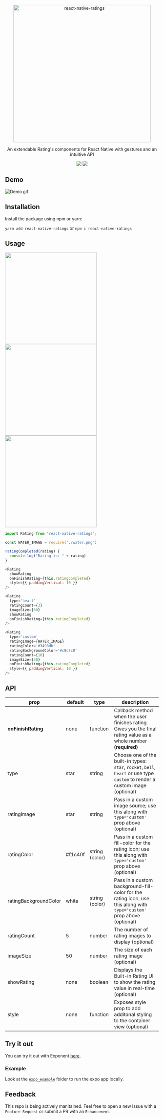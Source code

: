 <p align="center">
  <a href="https://github.com/Monte9/react-native-ratings">
    <img alt="react-native-ratings" src="http://i.imgur.com/x0dKMHW.png" width="450">
  </a>
</p>

<p align="center">
  An extendable Rating's components for React Native with gestures and an intuitive API
</p>

<p align="center">
  <a href="https://www.npmjs.com/package/react-native-ratings"><img src="https://img.shields.io/npm/v/react-native-ratings.svg?style=flat-square"></a>
  <a href="https://www.npmjs.com/package/react-native-ratings"><img src="https://img.shields.io/npm/dm/react-native-ratings.svg?style=flat-square"></a>
</p>

## Demo

![Demo gif](./react-native-ratings.gif)

## Installation

Install the package using npm or yarn:

```yarn add react-native-ratings``` or  ```npm i react-native-ratings```

## Usage

<img src="http://i.imgur.com/lLdzWnJ.png" width=300 />
<img src="http://i.imgur.com/9uSgLoU.png" width=300 />
<img src="http://i.imgur.com/nUs3SRM.png" width=300 />

``` js
import Rating from 'react-native-ratings';

const WATER_IMAGE = require('./water.png')

ratingCompleted(rating) {
  console.log("Rating is: " + rating)
}

<Rating
  showRating
  onFinishRating={this.ratingCompleted}
  style={{ paddingVertical: 10 }}
/>

<Rating
  type='heart'
  ratingCount={3}
  imageSize={60}
  showRating
  onFinishRating={this.ratingCompleted}
/>

<Rating
  type='custom'
  ratingImage={WATER_IMAGE}
  ratingColor='#3498db'
  ratingBackgroundColor='#c8c7c8'
  ratingCount={10}
  imageSize={30}
  onFinishRating={this.ratingCompleted}
  style={{ paddingVertical: 10 }}
/>
```


## API

| prop | default | type | description |
| ---- | ---- | ----| ---- |
| **onFinishRating** | none | function | Callback method when the user finishes rating. Gives you the final rating value as a whole number **(required)** |
| type | star | string | Choose one of the built-in types: `star`, `rocket`, `bell`, `heart` or use type `custom` to render a custom image (optional) |
| ratingImage | star | string | Pass in a custom image source; use this along with `type='custom'` prop above (optional) |
| ratingColor | #f1c40f | string (color) | Pass in a custom fill-color for the rating icon; use this along with `type='custom'` prop above (optional) |
| ratingBackgroundColor | white | string (color) | Pass in a custom background-fill-color for the rating icon; use this along with `type='custom'` prop above (optional) |
| ratingCount | 5 | number | The number of rating images to display (optional) |
| imageSize | 50 | number | The size of each rating image (optional) |
| showRating | none | boolean | Displays the Built-in Rating UI to show the rating value in real-time (optional) |
| style | none | function | Exposes style prop to add additonal styling to the container view (optional) |


## Try it out

You can try it out with Exponent [here](https://exp.host/@monte9/react-native-star-rating).

### Example

Look at the [`expo_example`](https://github.com/Monte9/react-native-ratings/tree/master/expo_example) folder to run the expo app locally.

## Feedback

This repo is being actively manitained. Feel free to open a new Issue with a `Feature Request` or submit a PR with an `Enhancement`.
